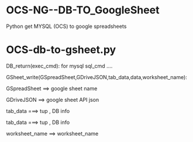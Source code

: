 # OCS-NG--DB-TO_GoogleSheet
Python get MYSQL (OCS) to google spreadsheets

# OCS-db-to-gsheet.py

DB_return(exec_cmd):
  for mysql sql_cmd ....
 
 
GSheet_write(GSpreadSheet,GDriveJSON,tab_data,data,worksheet_name):

 GSpreadSheet ==> google sheet name

 GDriveJSON   ==> google sheet API json
 
 tab_data    ===> tup , DB info
 
 tab_data    ===> tup , DB info
 
 worksheet_name ==> worksheet_name
